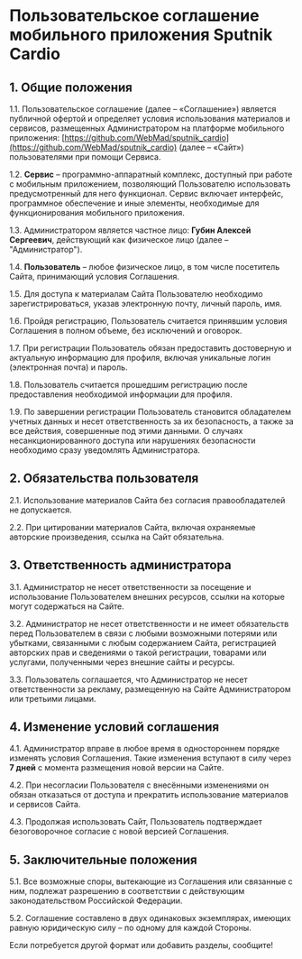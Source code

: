 # Пользовательское соглашение мобильного приложения **Sputnik Cardio**

## 1. Общие положения

1.1. Пользовательское соглашение (далее – «Соглашение») является публичной офертой и определяет условия использования материалов и сервисов, размещенных Администратором на платформе мобильного приложения: [https://github.com/WebMad/sputnik_cardio](https://github.com/WebMad/sputnik_cardio) (далее – «Сайт») пользователями при помощи Сервиса.

1.2. **Сервис** – программно-аппаратный комплекс, доступный при работе с мобильным приложением, позволяющий Пользователю использовать предусмотренный для него функционал. Сервис включает интерфейс, программное обеспечение и иные элементы, необходимые для функционирования мобильного приложения.

1.3. Администратором является частное лицо: **Губин Алексей Сергеевич**, действующий как физическое лицо (далее – "Администратор").

1.4. **Пользователь** – любое физическое лицо, в том числе посетитель Сайта, принимающий условия Соглашения.

1.5. Для доступа к материалам Сайта Пользователю необходимо зарегистрироваться, указав электронную почту, личный пароль, имя.

1.6. Пройдя регистрацию, Пользователь считается принявшим условия Соглашения в полном объеме, без исключений и оговорок.

1.7. При регистрации Пользователь обязан предоставить достоверную и актуальную информацию для профиля, включая уникальные логин (электронная почта) и пароль.

1.8. Пользователь считается прошедшим регистрацию после предоставления необходимой информации для профиля.

1.9. По завершении регистрации Пользователь становится обладателем учетных данных и несет ответственность за их безопасность, а также за все действия, совершенные под этими данными. О случаях несанкционированного доступа или нарушениях безопасности необходимо сразу уведомлять Администратора.

## 2. Обязательства пользователя

2.1. Использование материалов Сайта без согласия правообладателей не допускается.

2.2. При цитировании материалов Сайта, включая охраняемые авторские произведения, ссылка на Сайт обязательна.

## 3. Ответственность администратора

3.1. Администратор не несет ответственности за посещение и использование Пользователем внешних ресурсов, ссылки на которые могут содержаться на Сайте.

3.2. Администратор не несет ответственности и не имеет обязательств перед Пользователем в связи с любыми возможными потерями или убытками, связанными с любым содержанием Сайта, регистрацией авторских прав и сведениями о такой регистрации, товарами или услугами, полученными через внешние сайты и ресурсы.

3.3. Пользователь соглашается, что Администратор не несет ответственности за рекламу, размещенную на Сайте Администратором или третьими лицами.

## 4. Изменение условий соглашения

4.1. Администратор вправе в любое время в одностороннем порядке изменять условия Соглашения. Такие изменения вступают в силу через **7 дней** с момента размещения новой версии на Сайте.

4.2. При несогласии Пользователя с внесёнными изменениями он обязан отказаться от доступа и прекратить использование материалов и сервисов Сайта.

4.3. Продолжая использовать Сайт, Пользователь подтверждает безоговорочное согласие с новой версией Соглашения.

## 5. Заключительные положения

5.1. Все возможные споры, вытекающие из Соглашения или связанные с ним, подлежат разрешению в соответствии с действующим законодательством Российской Федерации.

5.2. Соглашение составлено в двух одинаковых экземплярах, имеющих равную юридическую силу – по одному для каждой Стороны.

Если потребуется другой формат или добавить разделы, сообщите!